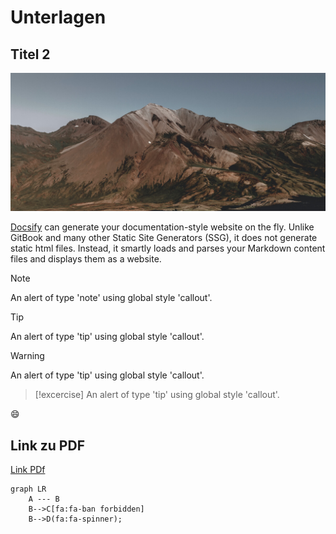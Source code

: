 # Unterlagen

## Titel 2

![Mountain](assets/images/mountain.jpg)

[Docsify](https://docsify.js.org/#/) can generate your documentation-style website on the fly. Unlike GitBook and many other Static Site Generators (SSG), it does not generate static html files. Instead, it smartly loads and parses your Markdown content files and displays them as a website.

> [!NOTE]
> An alert of type 'note' using global style 'callout'.

> [!TIP]
> An alert of type 'tip' using global style 'callout'.

> [!warning]
> An alert of type 'tip' using global style 'callout'.

> [!excercise]
> An alert of type 'tip' using global style 'callout'.

:smile:

## Link zu PDF

[Link PDf](vitznau-sommer-web-DE.pdf ':ignore')

```mermaid
graph LR
    A --- B
    B-->C[fa:fa-ban forbidden]
    B-->D(fa:fa-spinner);
```